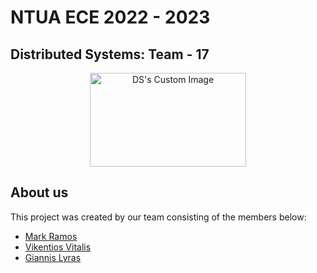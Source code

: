 # NTUA ECE 2022 - 2023
## Distributed Systems: Team - 17

<p align="center">
  <img src="https://user-images.githubusercontent.com/62433719/209676755-2f18ca15-2743-4383-920f-a25d3b962c3f.png"
alt="DS's Custom Image" width="250" height="150" />
</p>

## About us

This project was created by our team consisting of the members below:

- [Mark Ramos](https://github.com/MarkRamosS)
- [Vikentios Vitalis](https://github.com/VikentiosVitalis)
- [Giannis Lyras](https://github.com/ioannislyras98)
